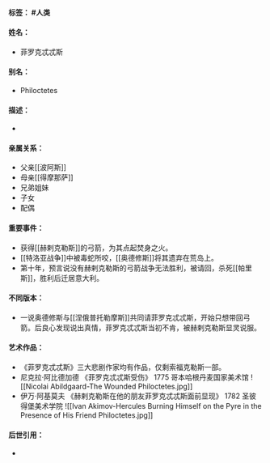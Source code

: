 #### 标签： #人类
#### 姓名：
- 菲罗克忒忒斯
#### 别名：
- Philoctetes
#### 描述：
- 
#### 亲属关系：
- 父亲[[波阿斯]]
- 母亲[[得摩那萨]]
- 兄弟姐妹
- 子女
- 配偶
#### 重要事件：
- 获得[[赫剌克勒斯]]的弓箭，为其点起焚身之火。
- [[特洛亚战争]]中被毒蛇所咬，[[奥德修斯]]将其遗弃在荒岛上。
- 第十年，预言说没有赫剌克勒斯的弓箭战争无法胜利，被请回，杀死[[帕里斯]]，胜利后迁居意大利。
#### 不同版本：
- 一说奥德修斯与[[涅俄普托勒摩斯]]共同请菲罗克忒忒斯，开始只想带回弓箭。后良心发现说出真情，菲罗克忒忒斯当初不肯，被赫剌克勒斯显灵说服。
#### 艺术作品：
- 《菲罗克忒忒斯》三大悲剧作家均有作品，仅剩索福克勒斯一部。
- 尼克拉·阿比德加德 《菲罗克忒忒斯受伤》 1775 哥本哈根丹麦国家美术馆
![[Nicolai Abildgaard-The Wounded Philoctetes.jpg]]
- 伊万·阿基莫夫 《赫剌克勒斯在他的朋友菲罗克忒忒斯面前显现》 1782 圣彼得堡美术学院
![[Ivan Akimov-Hercules Burning Himself on the Pyre in the Presence of His Friend Philoctetes.jpg]]
#### 后世引用：
- 